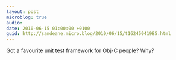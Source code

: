 ```yaml
---
layout: post
microblog: true
audio: 
date: 2010-06-15 01:00:00 +0100
guid: http://samdeane.micro.blog/2010/06/15/t16245041985.html
---
```

Got a favourite unit test framework for Obj-C people? Why?
